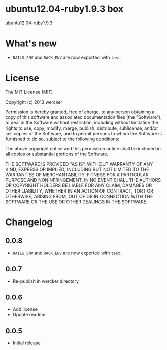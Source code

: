 # ubuntu12.04-ruby1.9.3 box

ubuntu12.04-ruby1.9.3

# What's new

- `RAILS_ENV` and `RACK_ENV` are now exported with `test`.

# License

The MIT License (MIT)

Copyright (c) 2013 wercker

Permission is hereby granted, free of charge, to any person obtaining a copy of
this software and associated documentation files (the "Software"), to deal in
the Software without restriction, including without limitation the rights to
use, copy, modify, merge, publish, distribute, sublicense, and/or sell copies of
the Software, and to permit persons to whom the Software is furnished to do so,
subject to the following conditions:

The above copyright notice and this permission notice shall be included in all
copies or substantial portions of the Software.

THE SOFTWARE IS PROVIDED "AS IS", WITHOUT WARRANTY OF ANY KIND, EXPRESS OR
IMPLIED, INCLUDING BUT NOT LIMITED TO THE WARRANTIES OF MERCHANTABILITY, FITNESS
FOR A PARTICULAR PURPOSE AND NONINFRINGEMENT. IN NO EVENT SHALL THE AUTHORS OR
COPYRIGHT HOLDERS BE LIABLE FOR ANY CLAIM, DAMAGES OR OTHER LIABILITY, WHETHER
IN AN ACTION OF CONTRACT, TORT OR OTHERWISE, ARISING FROM, OUT OF OR IN
CONNECTION WITH THE SOFTWARE OR THE USE OR OTHER DEALINGS IN THE SOFTWARE.

# Changelog

## 0.0.8

- `RAILS_ENV` and `RACK_ENV` are now exported with `test`.

## 0.0.7

- Re-publish in wercker directory

## 0.0.6

- Add license
- Update readme

## 0.0.5

- Initial release
